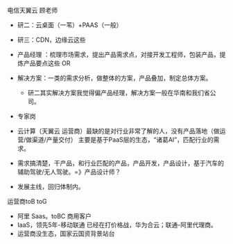 
电信天翼云 顾老师
- 研二：云桌面（一苇）+PAAS（一般）
- 研三：CDN，边缘云这些

- 产品经理 ：梳理市场需求，提出产品需求点，对接开发工程师，包装产品，提炼产品要点这些
OR
- 解决方案：一类的需求分析，做整体的方案，产品叠加，制定总体方案。
    - 研二其实解决方案我觉得偏产品经理，解决方案一般在华南和我们省公司。

- 专家岗
- 云计算（天翼云 运营商）最缺的是对行业非常了解的人，没有产品落地（做运营/做渠道/产量交付） 主要是基于PaaS层的生态，“诸葛AI”，匹配行业的需求。
- 需求搞清楚，干产品，和行业匹配的产品，产品开发，产品设计，基于汽车的辅助驾驶/无人驾驶。=》产品设计师？
- 发展主线，回归体制内。

运营商toB toG
- 阿里 Saas。toBC 商用客户
- IaaS，领先5年-移动联通 已经在打价格战，华为合云；联通-阿里代理商。
- 运营商没生态，国家云国资背景站台